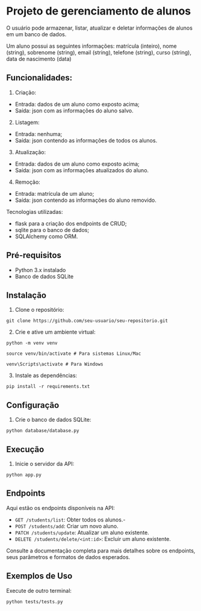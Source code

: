 # Projeto de gerenciamento de alunos
 
O usuário pode armazenar, listar, atualizar e deletar informações de 
alunos em um banco de dados.

Um aluno possui as seguintes informações:
matrícula (inteiro),
nome (string),
sobrenome (string),
email (string),
telefone (string),
curso (string),
data de nascimento (data)

## Funcionalidades:

1. Criação:
- Entrada: dados de um aluno como exposto acima;
- Saída: json com as informações do aluno salvo.

2. Listagem:
- Entrada: nenhuma;
- Saída: json contendo as informações de todos os alunos.

3. Atualização:
- Entrada: dados de um aluno como exposto acima;
- Saída: json com as informações atualizados do aluno.

4. Remoção:
- Entrada: matrícula de um aluno;
- Saída: json contendo as informações do aluno removido.

Tecnologias utilizadas:
* flask para a criação dos endpoints de CRUD;
* sqlite para o banco de dados;
* SQLAlchemy como ORM.

## Pré-requisitos

- Python 3.x instalado
- Banco de dados SQLite

## Instalação

1. Clone o repositório:

```
git clone https://github.com/seu-usuario/seu-repositorio.git
```

2. Crie e ative um ambiente virtual:
```
python -m venv venv
```
```
source venv/bin/activate # Para sistemas Linux/Mac
```
```
venv\Scripts\activate # Para Windows
```
3. Instale as dependências:
```
pip install -r requirements.txt
```
## Configuração

1. Crie o banco de dados SQLite:
```
python database/database.py
```
## Execução

1. Inicie o servidor da API:
```
python app.py 
```
## Endpoints

Aqui estão os endpoints disponíveis na API:

- `GET /students/list`: Obter todos os alunos.-
- `POST /students/add`: Criar um novo aluno.
- `PATCH /students/update`: Atualizar um aluno existente.
- `DELETE /students/delete/<int:id>`: Excluir um aluno existente.

Consulte a documentação completa para mais detalhes sobre os endpoints, seus parâmetros e formatos de dados esperados.

## Exemplos de Uso

Execute de outro terminal:
```
python tests/tests.py
```
